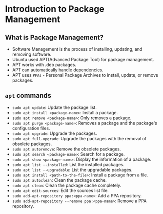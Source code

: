 # Introduction to Package Management

## What is Package Management?

- Software Management is the process of installing, updating, and removing software.
- Ubuntu used APT(Advanced Package Tool) for package management.
- APT works with .deb packages.
- APT can automatically handle dependencies.
- APT uses `PPAs` - Personal Package Archives to install, update, or remove packages.

## `apt` commands

- `sudo apt update`: Update the package list.
- `sudo apt install <package-name>`: Install a package.
- `sudo apt remove <package-name>`: Only removes a package.
- `sudo apt purge <package-name>`: Removes a package and the package's configuration files.
- `sudo apt upgrade`: Upgrade the packages.
- `sudo apt full-upgrade`: Upgrade the packages with the removal of obsolete packages.
- `sudo apt autoremove`: Remove the obsolete packages.
- `sudo apt search <package-name>`: Search for a package.
- `sudo apt show <package-name>`: Display the information of a package.
- `sudo apt list --installed`: List the installed packages.
- `sudo apt list --upgradable`: List the upgradable packages.
- `sudo apt install <path-to-the-file>`: Install a package from a file.
- `sudo apt autoclean`: Clean the package cache.
- `sudo apt clean`: Clean the package cache completely.
- `sudo apt edit-sources`: Edit the sources list file.
- `sudo add-apt-repository ppa:<ppa-name>`: Add a PPA repository.
- `sudo add-apt-repository --remove ppa:<ppa-name>`: Remove a PPA repository.

